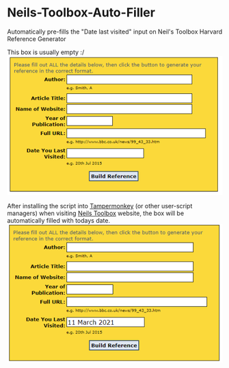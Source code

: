 # Neils-Toolbox-Auto-Filler
Automatically pre-fills the "Date last visited" input on Neil's Toolbox Harvard Reference Generator

This box is usually empty :/
<br>
![not-filled-box](https://github.com/hamolicious/Neil-s-Toolbox-Auto-Filler/blob/master/screenshots/notfilled.PNG?raw=true)

After installing the script into [Tampermonkey](https://chrome.google.com/webstore/detail/tampermonkey/dhdgffkkebhmkfjojejmpbldmpobfkfo?utm_source=chrome-ntp-icon) (or other user-script managers) when visiting [Neils Toolbox](http://www.neilstoolbox.com/bibliography-creator/reference-website.htm) website, the box will be automatically filled with todays date.
<br>
![filled-box](https://github.com/hamolicious/Neil-s-Toolbox-Auto-Filler/blob/master/screenshots/filled.PNG?raw=true)

